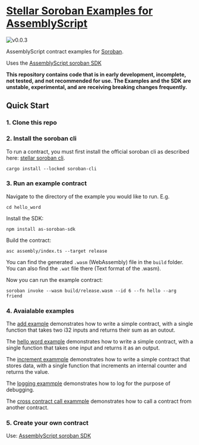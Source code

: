 # [Stellar Soroban Examples for AssemblyScript](https://github.com/Soneso/as-soroban-examples)

![v0.0.3](https://img.shields.io/badge/v0.0.3-yellow.svg)

AssemblyScript contract examples for [Soroban](https://soroban.stellar.org).

Uses the [AssemblyScript soroban SDK](https://github.com/Soneso/as-soroban-sdk)

**This repository contains code that is in early development, incomplete, not tested, and not recommended for use. The Examples and the SDK are unstable, experimental, and are receiving breaking changes frequently.**

## Quick Start

### 1. Clone this repo
### 2. Install the soroban cli

To run a contract, you must first install the official soroban cli as described here: [stellar soroban cli](https://github.com/stellar/soroban-cli).

```shell
cargo install --locked soroban-cli
```

### 3. Run an example contract

Navigate to the directory of the example you would like to run. E.g.

```shell
cd hello_word
```

Install the SDK:

```shell
npm install as-soroban-sdk

```

Build the contract:
```shell
asc assembly/index.ts --target release
```

You can find the generated ```.wasm``` (WebAssembly) file in the ```build``` folder. You can also find the ```.wat``` file there (Text format of the .wasm).

Now you can run the example contract:

```shell
soroban invoke --wasm build/release.wasm --id 6 --fn hello --arg friend
```

### 4. Avaialable examples

The [add example](https://github.com/Soneso/as-soroban-examples/tree/main/add) demonstrates how to write a simple contract, with a single function that takes two i32 inputs and returns their sum as an outout.

The [hello word example](https://github.com/Soneso/as-soroban-examples/tree/main/hello_word) demonstrates how to write a simple contract, with a single function that takes one input and returns it as an output.

The [increment exammple](https://github.com/Soneso/as-soroban-examples/tree/main/increment) demonstrates how to write a simple contract that stores data, with a single function that increments an internal counter and returns the value.

The [logging exammple](https://github.com/Soneso/as-soroban-examples/tree/main/logging) demonstrates how to log for the purpose of debugging.

The [cross contract call exammple](https://github.com/Soneso/as-soroban-examples/tree/main/cross_contract) demonstrates how to call a contract from another contract.

### 5. Create your own contract

Use: [AssemblyScript soroban SDK](https://github.com/Soneso/as-soroban-sdk)
